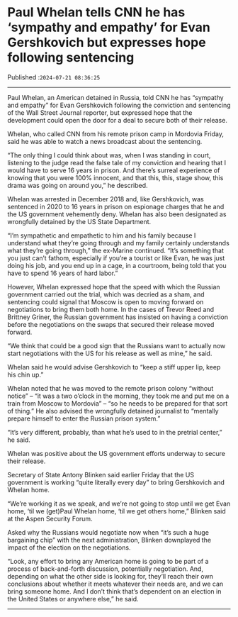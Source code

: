 # Paul Whelan tells CNN he has ‘sympathy and empathy’ for Evan Gershkovich but expresses hope following sentencing

Published :`2024-07-21 08:36:25`

---

Paul Whelan, an American detained in Russia, told CNN he has “sympathy and empathy” for Evan Gershkovich following the conviction and sentencing of the Wall Street Journal reporter, but expressed hope that the development could open the door for a deal to secure both of their release.

Whelan, who called CNN from his remote prison camp in Mordovia Friday, said he was able to watch a news broadcast about the sentencing.

“The only thing I could think about was, when I was standing in court, listening to the judge read the false tale of my conviction and hearing that I would have to serve 16 years in prison. And there’s surreal experience of knowing that you were 100% innocent, and that this, this, stage show, this drama was going on around you,” he described.

Whelan was arrested in December 2018 and, like Gershkovich, was sentenced in 2020 to 16 years in prison on espionage charges that he and the US government vehemently deny. Whelan has also been designated as wrongfully detained by the US State Department.

“I’m sympathetic and empathetic to him and his family because I understand what they’re going through and my family certainly understands what they’re going through,” the ex-Marine continued. “It’s something that you just can’t fathom, especially if you’re a tourist or like Evan, he was just doing his job, and you end up in a cage, in a courtroom, being told that you have to spend 16 years of hard labor.”

However, Whelan expressed hope that the speed with which the Russian government carried out the trial, which was decried as a sham, and sentencing could signal that Moscow is open to moving forward on negotiations to bring them both home. In the cases of Trevor Reed and Brittney Griner, the Russian government has insisted on having a conviction before the negotiations on the swaps that secured their release moved forward.

“We think that could be a good sign that the Russians want to actually now start negotiations with the US for his release as well as mine,” he said.

Whelan said he would advise Gershkovich to “keep a stiff upper lip, keep his chin up.”

Whelan noted that he was moved to the remote prison colony “without notice” – “it was a two o’clock in the morning, they took me and put me on a train from Moscow to Mordovia” – “so he needs to be prepared for that sort of thing.” He also advised the wrongfully detained journalist to “mentally prepare himself to enter the Russian prison system.”

“It’s very different, probably, than what he’s used to in the pretrial center,” he said.

Whelan was positive about the US government efforts underway to secure their release.

Secretary of State Antony Blinken said earlier Friday that the US government is working “quite literally every day” to bring Gershkovich and Whelan home.

“We’re working it as we speak, and we’re not going to stop until we get Evan home, ‘til we (get)Paul Whelan home, ‘til we get others home,” Blinken said at the Aspen Security Forum.

Asked why the Russians would negotiate now when “it’s such a huge bargaining chip” with the next administration, Blinken downplayed the impact of the election on the negotiations.

“Look, any effort to bring any American home is going to be part of a process of back-and-forth discussion, potentially negotiation. And, depending on what the other side is looking for, they’ll reach their own conclusions about whether it meets whatever their needs are, and we can bring someone home. And I don’t think that’s dependent on an election in the United States or anywhere else,” he said.

---

